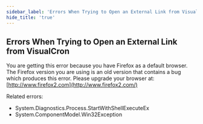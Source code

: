 ```yaml
---
sidebar_label: 'Errors When Trying to Open an External Link from VisualCron'
hide_title: 'true'
---
```


## Errors When Trying to Open an External Link from VisualCron

You are getting this error because you have Firefox as a default browser. The Firefox version you are using is an old version that contains a bug which produces this error. Please upgrade your browser at: [http://www.firefox2.com](http://www.firefox2.com/)
 
Related errors:

* System.Diagnostics.Process.StartWithShellExecuteEx
* System.ComponentModel.Win32Exception

